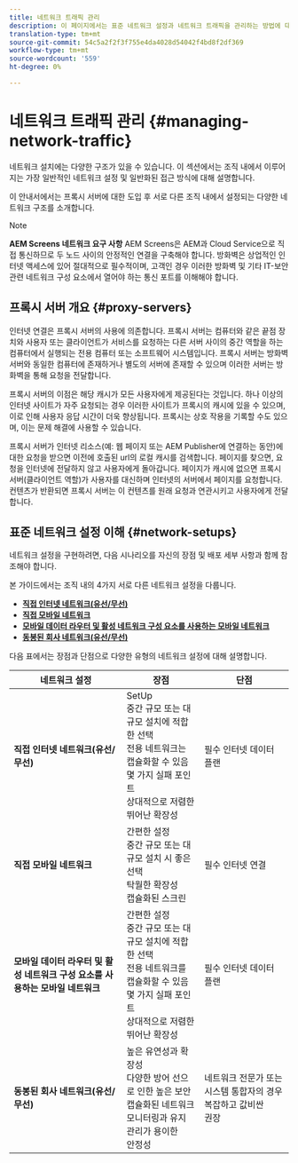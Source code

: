 ```yaml
---
title: 네트워크 트래픽 관리
description: 이 페이지에서는 표준 네트워크 설정과 네트워크 트래픽을 관리하는 방법에 대해 설명합니다.
translation-type: tm+mt
source-git-commit: 54c5a2f2f3f755e4da4028d54042f4bd8f2df369
workflow-type: tm+mt
source-wordcount: '559'
ht-degree: 0%

---
```



# 네트워크 트래픽 관리 {#managing-network-traffic}

네트워크 설치에는 다양한 구조가 있을 수 있습니다. 이 섹션에서는 조직 내에서 이루어지는 가장 일반적인 네트워크 설정 및 일반화된 접근 방식에 대해 설명합니다.

이 안내서에서는 프록시 서버에 대한 도입 후 서로 다른 조직 내에서 설정되는 다양한 네트워크 구조를 소개합니다.

>[!NOTE]
>**AEM Screens 네트워크 요구 사항**
>AEM Screens은 AEM과 Cloud Service으로 직접 통신하므로 두 노드 사이의 안정적인 연결을 구축해야 합니다. 방화벽은 상업적인 인터넷 액세스에 있어 절대적으로 필수적이며, 고객인 경우 이러한 방화벽 및 기타 IT-보안 관련 네트워크 구성 요소에서 열어야 하는 통신 포트를 이해해야 합니다.

## 프록시 서버 개요 {#proxy-servers}

인터넷 연결은 프록시 서버의 사용에 의존합니다. 프록시 서버는 컴퓨터와 같은 끝점 장치와 사용자 또는 클라이언트가 서비스를 요청하는 다른 서버 사이의 중간 역할을 하는 컴퓨터에서 실행되는 전용 컴퓨터 또는 소프트웨어 시스템입니다. 프록시 서버는 방화벽 서버와 동일한 컴퓨터에 존재하거나 별도의 서버에 존재할 수 있으며 이러한 서버는 방화벽을 통해 요청을 전달합니다.

프록시 서버의 이점은 해당 캐시가 모든 사용자에게 제공된다는 것입니다. 하나 이상의 인터넷 사이트가 자주 요청되는 경우 이러한 사이트가 프록시의 캐시에 있을 수 있으며, 이로 인해 사용자 응답 시간이 더욱 향상됩니다. 프록시는 상호 작용을 기록할 수도 있으며, 이는 문제 해결에 사용할 수 있습니다.

프록시 서버가 인터넷 리소스(예: 웹 페이지 또는 AEM Publisher에 연결하는 동안)에 대한 요청을 받으면 이전에 호출된 url의 로컬 캐시를 검색합니다. 페이지를 찾으면, 요청을 인터넷에 전달하지 않고 사용자에게 돌아갑니다. 페이지가 캐시에 없으면 프록시 서버(클라이언트 역할)가 사용자를 대신하며 인터넷의 서버에서 페이지를 요청합니다. 컨텐츠가 반환되면 프록시 서버는 이 컨텐츠를 원래 요청과 연관시키고 사용자에게 전달합니다.

## 표준 네트워크 설정 이해 {#network-setups}

네트워크 설정을 구현하려면, 다음 시나리오를 자신의 장점 및 배포 세부 사항과 함께 참조해야 합니다.

본 가이드에서는 조직 내의 4가지 서로 다른 네트워크 설정을 다룹니다.

* **[직접 인터넷 네트워크(유선/무선)](/help/using/direct-internet-network.md)**
* **[직접 모바일 네트워크](/help/using/mobile-network.md)**
* **[모바일 데이터 라우터 및 활성 네트워크 구성 요소를 사용하는 모바일 네트워크](/help/using/mobile-network-router.md)**
* **[동봉된 회사 네트워크(유선/무선)](/help/using/enclosed-corporate-network.md)**

다음 표에서는 장점과 단점으로 다양한 유형의 네트워크 설정에 대해 설명합니다.

| 네트워크 설정 | 장점 | 단점 |
|--- |--- |--- |
| **직접 인터넷 네트워크(유선/무선)** | SetUp<br>중간 규모 또는 대규모 설치에 적합한 선택<br>전용 네트워크는 캡슐화할 수 있음<br>몇 가지 실패 포인트<br>상대적으로 저렴한<br>뛰어난 확장성 | 필수 인터넷 데이터 플랜 |
| **직접 모바일 네트워크** | 간편한 설정<br>중간 규모 또는 대규모 설치 시 좋은 선택<br>탁월한 확장성<br>캡슐화된 스크린 | 필수 인터넷 연결 |
| **모바일 데이터 라우터 및 활성 네트워크 구성 요소를 사용하는 모바일 네트워크** | 간편한 설정<br>중간 규모 또는 대규모 설치에 적합한 선택<br>전용 네트워크를 캡슐화할 수 있음<br>몇 가지 실패 포인트<br>상대적으로 저렴한<br>뛰어난 확장성 | 필수 인터넷 데이터 플랜 |
| **동봉된 회사 네트워크(유선/무선)** | 높은 유연성과 확장성<br>다양한 방어 선으로 인한 높은 보안<br>캡슐화된 네트워크<br>모니터링과 유지 관리가 용이한<br>안정성 | 네트워크 전문가 또는 시스템 통합자의 경우 복잡하고 값비싼<br>권장 |
